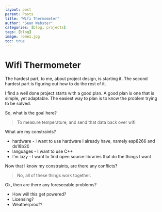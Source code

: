 ```yaml
---
layout: post
parent: Posts
title: "Wifi Thermometer"
author: "Sean Webster"
categories: [blog, projects]
tags: [blog]
image: rome1.jpg
toc: true
---
```


# Wifi Thermometer
The hardest part, to me, about project design, is starting it. The second hardest part is figuring out how to do the rest of it.

I find a well done project starts with a good plan. A good plan is one that is simple, yet adaptable. The easiest way to plan is to know the problem trying to be solved.

So, what is the goal here?
>To measure temperature, and send that data back over wifi

What are my constraints?
* hardware - I want to use hardware I already have, namely esp8266 and ds18b20
* languages - I want to use C++
* I'm lazy - I want to find open source libraries that do the things I want

Now that I know my constraints, are there any conflicts?
> No, all of these things work together.

Ok, then are there any foreseeable problems?
* How will this get powered?
* Licensing?
* Weatherproof?